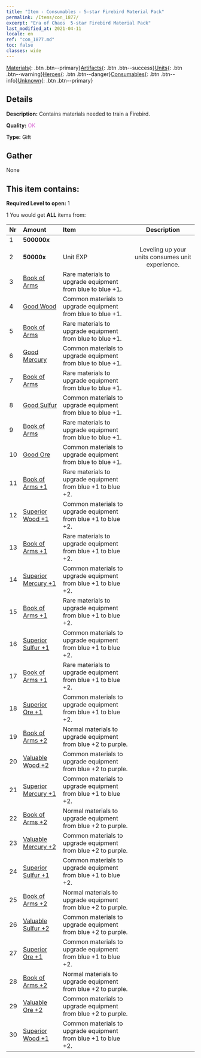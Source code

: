 ```yaml
---
title: "Item - Consumables - 5-star Firebird Material Pack"
permalink: /Items/con_1877/
excerpt: "Era of Chaos  5-star Firebird Material Pack"
last_modified_at: 2021-04-11
locale: en
ref: "con_1877.md"
toc: false
classes: wide
---
```

 [Materials](/Items/){: .btn .btn--primary}[Artifacts](/Items/Artifacts/){: .btn .btn--success}[Units](/Items/Units/){: .btn .btn--warning}[Heroes](/Items/Heroes/){: .btn .btn--danger}[Consumables](/Items/Consumables/){: .btn .btn--info}[Unknown](/Items/Unknown/){: .btn .btn--primary}

## Details
 **Description:** Contains materials needed to train a Firebird.

 **Quality:** <span style="color: #DA70D6">OK</span>

 **Type:** Gift

## Gather

  None

## This item contains:

 **Required Level to open:** 1

 1 You would get **ALL** items  from:

  | Nr | Amount |     Item    | Description |
  |:---|:-------|:------------|:-----------:|
  | 1 |  **500000x** | <i class="fas fa-coins"/> |  | 
  | 2 |  **50000x** | Unit EXP | Leveling up your units consumes unit experience.  | 
  | 3 | [Book of Arms](/Items/mat_18/) | Rare materials to upgrade equipment from blue to blue +1. | 
  | 4 | [Good Wood](/Items/mat_13/) | Common materials to upgrade equipment from blue to blue +1. | 
  | 5 | [Book of Arms](/Items/mat_18/) | Rare materials to upgrade equipment from blue to blue +1. | 
  | 6 | [Good Mercury](/Items/mat_14/) | Common materials to upgrade equipment from blue to blue +1. | 
  | 7 | [Book of Arms](/Items/mat_18/) | Rare materials to upgrade equipment from blue to blue +1. | 
  | 8 | [Good Sulfur](/Items/mat_15/) | Common materials to upgrade equipment from blue to blue +1. | 
  | 9 | [Book of Arms](/Items/mat_18/) | Rare materials to upgrade equipment from blue to blue +1. | 
  | 10 | [Good Ore](/Items/mat_12/) | Common materials to upgrade equipment from blue to blue +1. | 
  | 11 | [Book of Arms +1](/Items/mat_25/) | Rare materials to upgrade equipment from blue +1 to blue +2. | 
  | 12 | [Superior Wood +1](/Items/mat_20/) | Common materials to upgrade equipment from blue +1 to blue +2. | 
  | 13 | [Book of Arms +1](/Items/mat_25/) | Rare materials to upgrade equipment from blue +1 to blue +2. | 
  | 14 | [Superior Mercury +1](/Items/mat_21/) | Common materials to upgrade equipment from blue +1 to blue +2. | 
  | 15 | [Book of Arms +1](/Items/mat_25/) | Rare materials to upgrade equipment from blue +1 to blue +2. | 
  | 16 | [Superior Sulfur +1](/Items/mat_22/) | Common materials to upgrade equipment from blue +1 to blue +2. | 
  | 17 | [Book of Arms +1](/Items/mat_25/) | Rare materials to upgrade equipment from blue +1 to blue +2. | 
  | 18 | [Superior Ore +1](/Items/mat_19/) | Common materials to upgrade equipment from blue +1 to blue +2. | 
  | 19 | [Book of Arms +2](/Items/mat_32/) | Normal materials to upgrade equipment from blue +2 to purple. | 
  | 20 | [Valuable Wood +2](/Items/mat_27/) | Common materials to upgrade equipment from blue +2 to purple. | 
  | 21 | [Superior Mercury +1](/Items/mat_21/) | Common materials to upgrade equipment from blue +1 to blue +2. | 
  | 22 | [Book of Arms +2](/Items/mat_32/) | Normal materials to upgrade equipment from blue +2 to purple. | 
  | 23 | [Valuable Mercury +2](/Items/mat_28/) | Common materials to upgrade equipment from blue +2 to purple. | 
  | 24 | [Superior Sulfur +1](/Items/mat_22/) | Common materials to upgrade equipment from blue +1 to blue +2. | 
  | 25 | [Book of Arms +2](/Items/mat_32/) | Normal materials to upgrade equipment from blue +2 to purple. | 
  | 26 | [Valuable Sulfur +2](/Items/mat_29/) | Common materials to upgrade equipment from blue +2 to purple. | 
  | 27 | [Superior Ore +1](/Items/mat_19/) | Common materials to upgrade equipment from blue +1 to blue +2. | 
  | 28 | [Book of Arms +2](/Items/mat_32/) | Normal materials to upgrade equipment from blue +2 to purple. | 
  | 29 | [Valuable Ore +2](/Items/mat_26/) | Common materials to upgrade equipment from blue +2 to purple. | 
  | 30 | [Superior Wood +1](/Items/mat_20/) | Common materials to upgrade equipment from blue +1 to blue +2. | 
